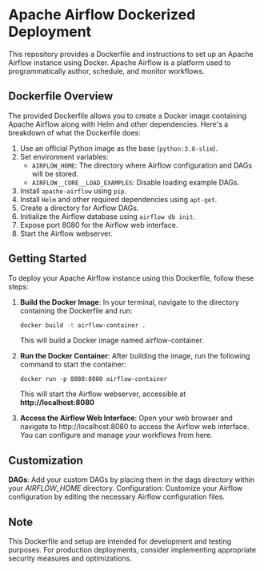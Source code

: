 # Apache Airflow Dockerized Deployment

This repository provides a Dockerfile and instructions to set up an Apache Airflow instance using Docker. Apache Airflow is a platform used to programmatically author, schedule, and monitor workflows.

## Dockerfile Overview

The provided Dockerfile allows you to create a Docker image containing Apache Airflow along with Helm and other dependencies. Here's a breakdown of what the Dockerfile does:

1. Use an official Python image as the base (`python:3.8-slim`).
2. Set environment variables:
   - `AIRFLOW_HOME`: The directory where Airflow configuration and DAGs will be stored.
   - `AIRFLOW__CORE__LOAD_EXAMPLES`: Disable loading example DAGs.
3. Install `apache-airflow` using `pip`.
4. Install `Helm` and other required dependencies using `apt-get`.
5. Create a directory for Airflow DAGs.
6. Initialize the Airflow database using `airflow db init`.
7. Expose port 8080 for the Airflow web interface.
8. Start the Airflow webserver.

## Getting Started

To deploy your Apache Airflow instance using this Dockerfile, follow these steps:

1. **Build the Docker Image**: In your terminal, navigate to the directory containing the Dockerfile and run:

   ```bash
   docker build -t airflow-container .
   ```
   This will build a Docker image named airflow-container.
2. **Run the Docker Container**: After building the image, run the following command to start the container:
   ```
   docker run -p 8080:8080 airflow-container
   ```
   This will start the Airflow webserver, accessible at **http://localhost:8080**
3. **Access the Airflow Web Interface**: Open your web browser and navigate to http://localhost:8080 to access the Airflow web interface. You can configure and manage your workflows from here.

## Customization
**DAGs**: Add your custom DAGs by placing them in the dags directory within your *AIRFLOW_HOME* directory.
Configuration: Customize your Airflow configuration by editing the necessary Airflow configuration files.
## Note
This Dockerfile and setup are intended for development and testing purposes. For production deployments, consider implementing appropriate security measures and optimizations.
